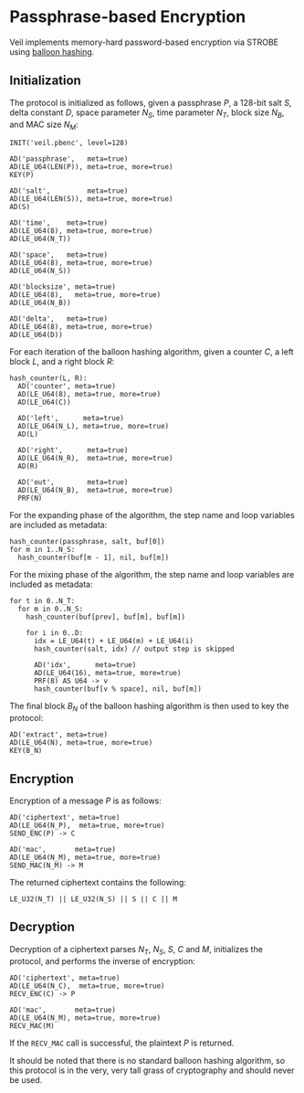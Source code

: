 # Passphrase-based Encryption

Veil implements memory-hard password-based encryption via STROBE using [balloon hashing][bh].

## Initialization

The protocol is initialized as follows, given a passphrase $P$, a 128-bit salt $S$, delta constant $D$, space parameter
$N_S$, time parameter $N_T$, block size $N_B$, and MAC size $N_M$:

```text
INIT('veil.pbenc', level=128)

AD('passphrase',   meta=true)
AD(LE_U64(LEN(P)), meta=true, more=true)
KEY(P)

AD('salt',         meta=true)
AD(LE_U64(LEN(S)), meta=true, more=true)
AD(S)

AD('time',    meta=true)
AD(LE_U64(8), meta=true, more=true)
AD(LE_U64(N_T))

AD('space',   meta=true)
AD(LE_U64(8), meta=true, more=true)
AD(LE_U64(N_S))

AD('blocksize', meta=true)
AD(LE_U64(8),   meta=true, more=true)
AD(LE_U64(N_B))

AD('delta',   meta=true)
AD(LE_U64(8), meta=true, more=true)
AD(LE_U64(D))
```

For each iteration of the balloon hashing algorithm, given a counter $C$, a left block $L$, and a right block $R$:

```text
hash_counter(L, R):
  AD('counter', meta=true)
  AD(LE_U64(8), meta=true, more=true)
  AD(LE_U64(C))
  
  AD('left',      meta=true)
  AD(LE_U64(N_L), meta=true, more=true)
  AD(L)
  
  AD('right',      meta=true)
  AD(LE_U64(N_R),  meta=true, more=true)
  AD(R)
  
  AD('out',        meta=true)
  AD(LE_U64(N_B),  meta=true, more=true)
  PRF(N)
```


For the expanding phase of the algorithm, the step name and loop variables are included as metadata:

```text
hash_counter(passphrase, salt, buf[0])
for m in 1..N_S: 
  hash_counter(buf[m - 1], nil, buf[m])

```

For the mixing phase of the algorithm, the step name and loop variables are included as metadata:

```text
for t in 0..N_T:
  for m in 0..N_S: 
    hash_counter(buf[prev], buf[m], buf[m])
    
    for i in 0..D:
      idx = LE_U64(t) + LE_U64(m) + LE_U64(i) 
      hash_counter(salt, idx) // output step is skipped
      
      AD('idx',      meta=true)
      AD(LE_U64(16), meta=true, more=true)
      PRF(8) AS U64 -> v
      hash_counter(buf[v % space], nil, buf[m])
```

The final block $B_N$ of the balloon hashing algorithm is then used to key the protocol:

```text
AD('extract', meta=true)
AD(LE_U64(N), meta=true, more=true)
KEY(B_N)
```

## Encryption

Encryption of a message $P$ is as follows:

```text
AD('ciphertext', meta=true)
AD(LE_U64(N_P),  meta=true, more=true)
SEND_ENC(P) -> C

AD('mac',       meta=true)
AD(LE_U64(N_M), meta=true, more=true)
SEND_MAC(N_M) -> M
```

The returned ciphertext contains the following:

```text
LE_U32(N_T) || LE_U32(N_S) || S || C || M
```

## Decryption

Decryption of a ciphertext parses $N_T$, $N_S$, $S$, $C$ and $M$, initializes the protocol, and performs the inverse of
encryption:

```text
AD('ciphertext', meta=true)
AD(LE_U64(N_C),  meta=true, more=true)
RECV_ENC(C) -> P

AD('mac',       meta=true)
AD(LE_U64(N_M), meta=true, more=true)
RECV_MAC(M)
```

If the `RECV_MAC` call is successful, the plaintext $P$ is returned.

It should be noted that there is no standard balloon hashing algorithm, so this protocol is in the very, very tall grass
of cryptography and should never be used.


[bh]: https://eprint.iacr.org/2016/027.pdf